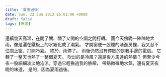 ```yaml
---
title: '夏雨過後'
date: Sun, 23 Jun 2013 15:01:40 +0000
draft: false
tags: [黑書]
---
```


連續幾天高溫，在開了關、關了又開的空調之間打轉。 而今天傍晚一陣陣地大雨，像是灑在鐵板上的水霧化成了潮氣。 才開窗便一股煙的湧進房裡，我又忍不住關上窗、打開冷氣。 終於，雨停了。 雨後仍然沒有停歇的是我手邊的電扇。 它轉了一整天也熱了一整個夏天。 吹出的是冷風？還是後方馬達的熱情？ 但至少今夜一股細細淡淡地沁涼，穿過它輕撫過我的臉頰， 帶點微微地水氣，還有夏天夜晚的味道， 是的，因為夏雨過後。